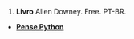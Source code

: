1. **Livro** 
Allen Downey. Free. PT-BR. 
- [**Pense Python**](https://penseallen.github.io/PensePython2e/)



